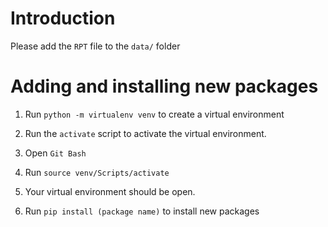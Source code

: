 # Introduction

Please add the `RPT` file to the `data/` folder

# Adding and installing new packages

1. Run `python -m virtualenv venv` to create a virtual environment
2. Run the `activate` script to activate the virtual environment.
  1. Open `Git Bash`
  2. Run `source venv/Scripts/activate`

3. Your virtual environment should be open.
4. Run `pip install (package name)` to install new packages
